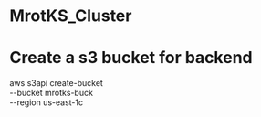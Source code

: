 # MrotKS_Cluster



# Create a s3 bucket for backend
 aws s3api create-bucket \
    --bucket mrotks-buck \
    --region us-east-1c


